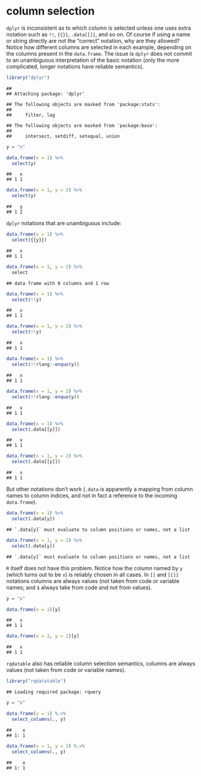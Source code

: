 column selection
================

`dplyr` is inconsistent as to which column is selected unless one uses
extra notation such as `!!`, `{{}}`, `.data[[]]`, and so on. Of course
if using a name or string directly are not the “correct” notation, why
are they allowed? Notice how different columns are selected in each
example, depending on the columns present in the `data.frame`. The issue
is `dplyr` does not commit to an unambiguous interpretation of the basic
notation (only the more complicated, longer notations have reliable
semantics).

``` r
library("dplyr")
```

    ## 
    ## Attaching package: 'dplyr'

    ## The following objects are masked from 'package:stats':
    ## 
    ##     filter, lag

    ## The following objects are masked from 'package:base':
    ## 
    ##     intersect, setdiff, setequal, union

``` r
y = "x"

data.frame(x = 1) %>%
  select(y)
```

    ##   x
    ## 1 1

``` r
data.frame(x = 1, y = 2) %>%
  select(y)
```

    ##   y
    ## 1 2

`dplyr` notations that are unambiguous include:

``` r
data.frame(x = 1) %>%
  select({{y}})
```

    ##   x
    ## 1 1

``` r
data.frame(x = 1, y = 2) %>%
  select
```

    ## data frame with 0 columns and 1 row

``` r
data.frame(x = 1) %>%
  select(!!y)
```

    ##   x
    ## 1 1

``` r
data.frame(x = 1, y = 2) %>%
  select(!!y)
```

    ##   x
    ## 1 1

``` r
data.frame(x = 1) %>%
  select(!!rlang::enquo(y))
```

    ##   x
    ## 1 1

``` r
data.frame(x = 1, y = 2) %>%
  select(!!rlang::enquo(y))
```

    ##   x
    ## 1 1

``` r
data.frame(x = 1) %>%
  select(.data[[y]])
```

    ##   x
    ## 1 1

``` r
data.frame(x = 1, y = 2) %>%
  select(.data[[y]])
```

    ##   x
    ## 1 1

But other notations don’t work (`.data` is apparently a mapping from
column names to column indices, and not in fact a reference to the
incoming `data.frame`).

``` r
data.frame(x = 1) %>%
  select(.data[y])
```

    ## `.data[y]` must evaluate to column positions or names, not a list

``` r
data.frame(x = 1, y = 2) %>%
  select(.data[y])
```

    ## `.data[y]` must evaluate to column positions or names, not a list

`R` itself does not have this problem. Notice how the column named by
`y` (which turns out to be `x`) is reliably chosen in all cases. In `[]`
and `[[]]` notations columns are always values (not taken from code or
variable names; and `$` always take from code and not from values).

``` r
y = "x"

data.frame(x = 1)[y]
```

    ##   x
    ## 1 1

``` r
data.frame(x = 1, y = 2)[y]
```

    ##   x
    ## 1 1

`rqdatable` also has reliable column selection semantics, columns are
always values (not taken from code or variable names).

``` r
library("rqdatatable")
```

    ## Loading required package: rquery

``` r
y = "x"

data.frame(x = 1) %.>% 
  select_columns(., y)
```

    ##    x
    ## 1: 1

``` r
data.frame(x = 1, y = 2) %.>% 
  select_columns(., y)
```

    ##    x
    ## 1: 1
